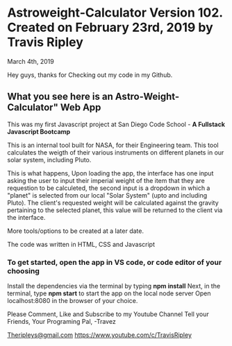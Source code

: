 # Astroweight-Calculator Version 102. Created on February 23rd, 2019 by Travis Ripley

March 4th, 2019

Hey guys, thanks for Checking out my code in my Github.

## What you see here is an Astro-Weight-Calculator" Web App

This was my first Javascript project at San Diego Code School - **A Fullstack Javascript Bootcamp**

This is an internal tool built for NASA, for their Engineering team.
This tool calculates the weigth of their various instruments on different planets in our solar system, including Pluto.

This is what happens, Upon loading the app, the interface has one input asking the user to input their imperial weight of the item that they are requestion to be calculeted, the second input is a dropdown in which a "planet" is selected from our local "Solar System" (upto and including Pluto). The client's requested weight will be calculated against the gravity pertaining to the selected planet, this value will be returned to the client via the interface.

More tools/options to be created at a later date.

The code was written in HTML, CSS and Javascript

### To get started, open the app in VS code, or code editor of your choosing

Install the dependencies via the terminal by typing **npm install**
Next, in the terminal, type **npm start** to start the app on the local node server
Open localhost:8080 in the browser of your choice.

Please Comment, Like and Subscribe to my Youtube Channel
Tell your Friends, Your Programing Pal, -Travez

Theripleys@gmail.com
https://www.youtube.com/c/TravisRipley
